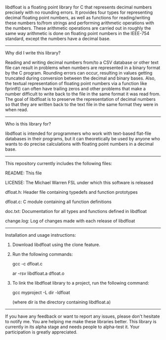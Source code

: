 libdfloat is a floating point library for C that represents decimal
numbers precisely with no rounding errors. It provides four types for
representing decimal floating point numbers, as well as functions for
reading/writing these numbers to/from strings and performing arithmetic
operations with the numbers. These arithmetic operations are carried out
in roughly the same way arithmetic is done on floating point numbers in
the IEEE-754 standard, except the numbers have a decimal base.

---------------------------------------------------------------------------

Why did I write this library?

Reading and writing decimal numbers from/to a CSV database or other text
file can result in problems when numbers are represented in a binary
format by the C program. Rounding errors can occur, resulting in values
getting truncated during conversion between the decimal and binary
bases. Also, the textual representation of floating point numbers via
a function like fprintf() can often have trailing zeros and other problems
that make a number difficult to write back to the file in the same format
it was read from. The goal of libdfloat is to preserve the representation
of decimal numbers so that they are written back to the text file in
the same format they were in when read.

---------------------------------------------------------------------------

Who is this library for?

libdfloat is intended for programmers who work with text-based flat-file
databases in their programs, but it can theoretically be used by anyone
who wants to do precise calculations with floating point numbers in a
decimal base.

---------------------------------------------------------------------------


This repository currently includes the following files:

README: This file

LICENSE: The Michael Warren FSL under which this software is released

dfloat.h: Header file containing typedefs and function prototypes

dfloat.c: C module containing all function definitions

doc.txt: Documentation for all types and functions defined in libdfloat

change.log: Log of changes made with each release of libdfloat

------------------------------------------------------------------------

Installation and usage instructions:

1. Download libdfloat using the clone feature.

2. Run the following commands:

   gcc -c dfloat.c

   ar -rsv libdfloat.a dfloat.o

3. To link the libdfloat library to a project, run the following command:

   gcc myproject -L dir -ldfloat

   (where dir is the directory containing libdfloat.a)

------------------------------------------------------------------------

If you have any feedback or want to report any issues, please don't
hesitate to notify me. You are helping me make these libraries
better. This library is currently in its alpha stage and needs people
to alpha-test it. Your participation is greatly appreciated.
